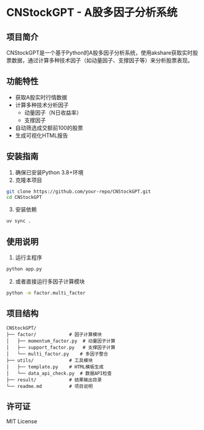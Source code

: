 # CNStockGPT - A股多因子分析系统

## 项目简介
CNStockGPT是一个基于Python的A股多因子分析系统，使用akshare获取实时股票数据，通过计算多种技术因子（如动量因子、支撑因子等）来分析股票表现。

## 功能特性
- 获取A股实时行情数据
- 计算多种技术分析因子
  - 动量因子（N日收益率）
  - 支撑因子
- 自动筛选成交额前100的股票
- 生成可视化HTML报告

## 安装指南
1. 确保已安装Python 3.8+环境
2. 克隆本项目
```bash
git clone https://github.com/your-repo/CNStockGPT.git
cd CNStockGPT
```
3. 安装依赖
```bash
uv sync .
```

## 使用说明
1. 运行主程序
```bash
python app.py
```
2. 或者直接运行多因子计算模块
```bash
python -m factor.multi_factor
```

## 项目结构
```
CNStockGPT/
├── factor/            # 因子计算模块
│   ├── momentum_factor.py  # 动量因子计算
│   ├── support_factor.py   # 支撑因子计算
│   └── multi_factor.py    # 多因子整合
├── utils/             # 工具模块
│   ├── template.py    # HTML模板生成
│   └── data_api_check.py  # 数据API检查
├── result/            # 结果输出目录
└── readme.md          # 项目说明
```

## 许可证
MIT License